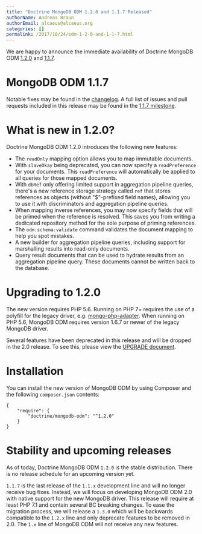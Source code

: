 ```yaml
---
title: "Doctrine MongoDB ODM 1.2.0 and 1.1.7 Released"
authorName: Andreas Braun
authorEmail: alcaeus@alcaeus.org
categories: []
permalink: /2017/10/24/odm-1-2-0-and-1-1-7.html
---
```

We are happy to announce the immediate availability of Doctrine MongoDB
ODM [1.2.0](https://github.com/doctrine/mongodb-odm/releases/tag/1.2.0)
and [1.1.7](https://github.com/doctrine/mongodb-odm/releases/tag/1.1.7).

MongoDB ODM 1.1.7
=================

Notable fixes may be found in the
[changelog](https://github.com/doctrine/mongodb-odm/blob/1.1.x/CHANGELOG-1.1.md#117-2017-10-23).
A full list of issues and pull requests included in this release may be
found in the [1.1.7
milestone](https://github.com/doctrine/mongodb-odm/issues?q=milestone%3A1.1.7).

What is new in 1.2.0?
=====================

Doctrine MongoDB ODM 1.2.0 introduces the following new features:

-   The `readOnly` mapping option allows you to map immutable documents.
-   With `slaveOkay` being deprecated, you can now specify a
    `readPreference` for your documents. This `readPreference` will
    automatically be applied to all queries for those mapped documents.
-   With `dbRef` only offering limited support in aggregation pipeline
    queries, there's a new reference storage strategy called `ref` that
    stores references as objects (without "\$"-prefixed field names),
    allowing you to use it with discriminators and aggregation pipeline
    queries.
-   When mapping inverse references, you may now specify fields that
    will be primed when the reference is resolved. This saves you from
    writing a dedicated repository method for the sole purpose of
    priming references.
-   The `odm:schema:validate` command validates the document mapping to
    help you spot mistakes.
-   A new builder for aggregation pipeline queries, including support
    for marshalling results into read-only documents.
-   Query result documents that can be used to hydrate results from an
    aggregation pipeline query. These documents cannot be written back
    to the database.

Upgrading to 1.2.0
==================

The new version requires PHP 5.6. Running on PHP 7+ requires the use of
a polyfill for the legacy driver, e.g.
[mongo-php-adapter](https://github.com/alcaeus/mongo-php-adapter). When
running on PHP 5.6, MongoDB ODM requires version 1.6.7 or newer of the
legacy MongoDB driver.

Several features have been deprecated in this release and will be
dropped in the 2.0 release. To see this, please view the [UPGRADE
document](https://github.com/doctrine/mongodb-odm/blob/1.2.x/UPGRADE-1.2.md).

Installation
============

You can install the new version of MongoDB ODM by using Composer and the
following `composer.json` contents:

~~~~ {.sourceCode .json}
{
    "require": {
        "doctrine/mongodb-odm": "^1.2.0"
    }
}
~~~~

Stability and upcoming releases
===============================

As of today, Doctrine MongoDB ODM `1.2.0` is the stable distribution.
There is no release schedule for an upcoming version yet.

`1.1.7` is the last release of the `1.1.x` development line and will no
longer receive bug fixes. Instead, we will focus on developing MongoDB
ODM 2.0 with native support for the new MongoDB driver. This release
will require at least PHP 7.1 and contain several BC breaking changes.
To ease the migration process, we will release a `1.3.0` which will be
backwards compatible to the `1.2.x` line and only deprecate features to
be removed in 2.0. The `1.x` line of MongoDB ODM will not receive any
new features.
